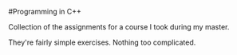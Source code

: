 #Programming in C++

Collection of the assignments for a course I took during my master.

They're fairly simple exercises. Nothing too complicated.
